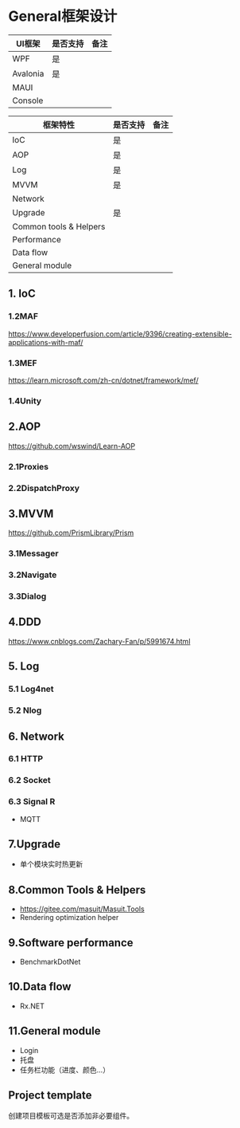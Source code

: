 # General框架设计

| UI框架   | 是否支持 | 备注 |
| -------- | -------- | ---- |
| WPF      | 是       |      |
| Avalonia | 是       |      |
| MAUI     |          |      |
| Console  |          |      |




| 框架特性               | 是否支持 | 备注 |
| ---------------------- | -------- | ---- |
| IoC                    | 是       |      |
| AOP                    | 是       |      |
| Log                    | 是       |      |
| MVVM                   | 是       |      |
| Network                |          |      |
| Upgrade                | 是       |      |
| Common tools & Helpers |          |      |
| Performance            |          |      |
| Data flow              |          |      |
| General module         |          |      |



## 1. IoC

### 1.2MAF

https://www.developerfusion.com/article/9396/creating-extensible-applications-with-maf/

### 1.3MEF

https://learn.microsoft.com/zh-cn/dotnet/framework/mef/

### 1.4Unity




## 2.AOP

https://github.com/wswind/Learn-AOP

### 2.1Proxies

### 2.2DispatchProxy




## 3.MVVM

https://github.com/PrismLibrary/Prism

### 3.1Messager

### 3.2Navigate

### 3.3Dialog




## 4.DDD

https://www.cnblogs.com/Zachary-Fan/p/5991674.html



## 5. Log

### 5.1 Log4net

### 5.2 Nlog




## 6. Network

### 6.1 HTTP

### 6.2 Socket

### 6.3 Signal R

- MQTT



## 7.Upgrade

- 单个模块实时热更新



## 8.Common Tools & Helpers

- https://gitee.com/masuit/Masuit.Tools
- Rendering optimization helper



## 9.Software performance

- BenchmarkDotNet



## 10.Data flow

- Rx.NET



## 11.General module

- Login
- 托盘
- 任务栏功能（进度、颜色...）



## Project template

创建项目模板可选是否添加非必要组件。

